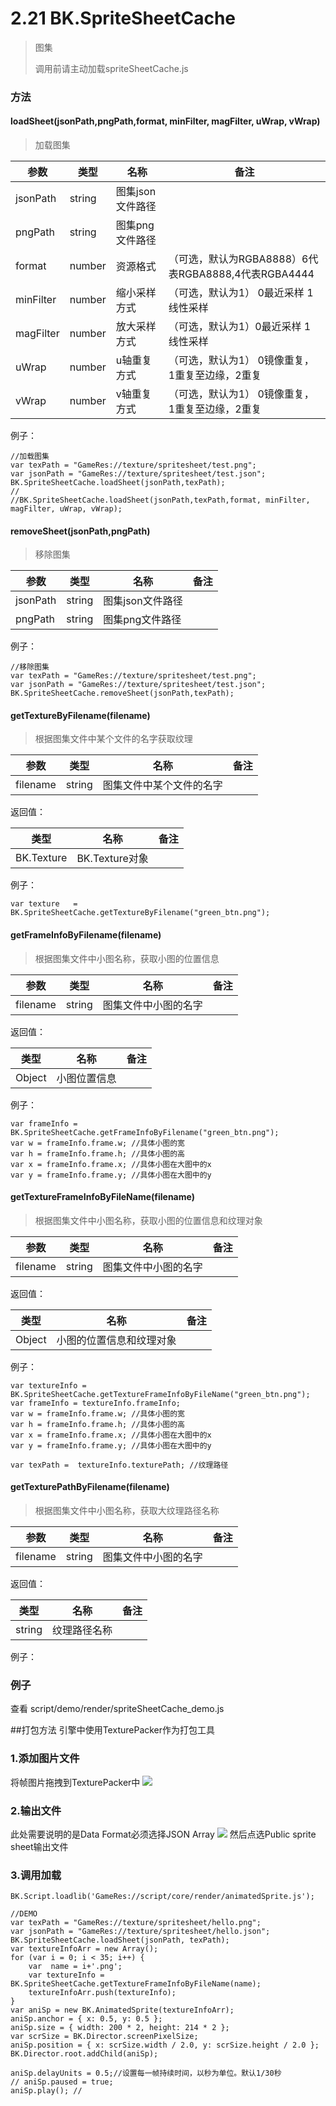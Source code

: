 # 2.21 BK.SpriteSheetCache 
>图集
>
>调用前请主动加载spriteSheetCache.js

### 方法 
#### loadSheet(jsonPath,pngPath,format, minFilter, magFilter, uWrap, vWrap)

> 加载图集

 参数  | 类型 |名称 | 备注
------------- | ------------- | -------------| -------------
jsonPath | string | 图集json文件路径 | 
pngPath | string | 图集png文件路径 | 
format | number | 资源格式  |  （可选，默认为RGBA8888）6代表RGBA8888,4代表RGBA4444
minFilter | number | 缩小采样方式  |  （可选，默认为1） 0最近采样 1线性采样
magFilter | number | 放大采样方式 | （可选，默认为1）0最近采样 1线性采样 
uWrap | number | u轴重复方式 | （可选，默认为1） 0镜像重复，1重复至边缘，2重复
vWrap | number | v轴重复方式 |  （可选，默认为1） 0镜像重复，1重复至边缘，2重复


例子：

```
//加载图集
var texPath = "GameRes://texture/spritesheet/test.png";
var jsonPath = "GameRes://texture/spritesheet/test.json";
BK.SpriteSheetCache.loadSheet(jsonPath,texPath);
//
//BK.SpriteSheetCache.loadSheet(jsonPath,texPath,format, minFilter, magFilter, uWrap, vWrap);
```

#### removeSheet(jsonPath,pngPath)

> 移除图集

 参数  | 类型 |名称 | 备注
------------- | ------------- | -------------| -------------
jsonPath | string | 图集json文件路径 | 
pngPath | string | 图集png文件路径 | 

例子：

```
//移除图集
var texPath = "GameRes://texture/spritesheet/test.png";
var jsonPath = "GameRes://texture/spritesheet/test.json";
BK.SpriteSheetCache.removeSheet(jsonPath,texPath);
```

#### getTextureByFilename(filename)
> 根据图集文件中某个文件的名字获取纹理

 参数  | 类型 |名称 | 备注
------------- | ------------- | -------------| -------------
filename | string | 图集文件中某个文件的名字 | 

返回值：

 类型 |名称 | 备注
------------- | ------------- | -------------
 BK.Texture | BK.Texture对象 |


例子：

```
var texture   = BK.SpriteSheetCache.getTextureByFilename("green_btn.png");
```

#### getFrameInfoByFilename(filename)
> 根据图集文件中小图名称，获取小图的位置信息

 参数  | 类型 |名称 | 备注
------------- | ------------- | -------------| -------------
filename | string | 图集文件中小图的名字 | 

返回值：

 类型 |名称 | 备注
------------- | ------------- | -------------
 Object | 小图位置信息 |


例子：

```
var frameInfo = BK.SpriteSheetCache.getFrameInfoByFilename("green_btn.png");
var w = frameInfo.frame.w; //具体小图的宽
var h = frameInfo.frame.h; //具体小图的高
var x = frameInfo.frame.x; //具体小图在大图中的x
var y = frameInfo.frame.y; //具体小图在大图中的y

```


#### getTextureFrameInfoByFileName(filename)
> 根据图集文件中小图名称，获取小图的位置信息和纹理对象

 参数  | 类型 |名称 | 备注
------------- | ------------- | -------------| -------------
filename | string | 图集文件中小图的名字 | 

返回值：

 类型 |名称 | 备注
------------- | ------------- | -------------
 Object | 小图的位置信息和纹理对象 |
 
 
例子：

```
var textureInfo = BK.SpriteSheetCache.getTextureFrameInfoByFileName("green_btn.png");
var frameInfo = textureInfo.frameInfo;
var w = frameInfo.frame.w; //具体小图的宽
var h = frameInfo.frame.h; //具体小图的高
var x = frameInfo.frame.x; //具体小图在大图中的x
var y = frameInfo.frame.y; //具体小图在大图中的y

var texPath =  textureInfo.texturePath; //纹理路径

```



#### getTexturePathByFilename(filename)
> 根据图集文件中小图名称，获取大纹理路径名称

 参数  | 类型 |名称 | 备注
------------- | ------------- | -------------| -------------
filename | string | 图集文件中小图的名字 | 

返回值：

 类型 |名称 | 备注
------------- | ------------- | -------------
 string| 纹理路径名称 |


例子：


### 例子
查看 script/demo/render/spriteSheetCache_demo.js


##打包方法
引擎中使用TexturePacker作为打包工具
### 1.添加图片文件
将帧图片拖拽到TexturePacker中
![](img/texturepacker1.png)
### 2.输出文件
此处需要说明的是Data Format必须选择JSON Array
![](img/texturepacker2.png)
然后点选Public sprite sheet输出文件
### 3.调用加载
```
BK.Script.loadlib('GameRes://script/core/render/animatedSprite.js');

//DEMO
var texPath = "GameRes://texture/spritesheet/hello.png";
var jsonPath = "GameRes://texture/spritesheet/hello.json";
BK.SpriteSheetCache.loadSheet(jsonPath, texPath);
var textureInfoArr = new Array();
for (var i = 0; i < 35; i++) {
    var  name = i+'.png';
    var textureInfo = BK.SpriteSheetCache.getTextureFrameInfoByFileName(name);
    textureInfoArr.push(textureInfo);
}
var aniSp = new BK.AnimatedSprite(textureInfoArr);
aniSp.anchor = { x: 0.5, y: 0.5 };
aniSp.size = { width: 200 * 2, height: 214 * 2 };
var scrSize = BK.Director.screenPixelSize;
aniSp.position = { x: scrSize.width / 2.0, y: scrSize.height / 2.0 };
BK.Director.root.addChild(aniSp);

aniSp.delayUnits = 0.5;//设置每一帧持续时间，以秒为单位。默认1/30秒
// aniSp.paused = true;
aniSp.play(); //
```
